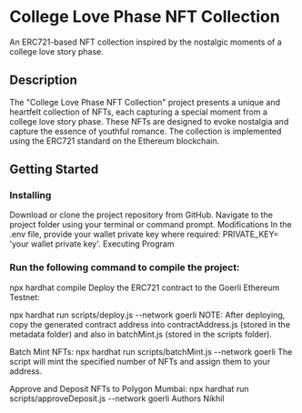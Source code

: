 # College Love Phase NFT Collection
An ERC721-based NFT collection inspired by the nostalgic moments of a college love story phase.

## Description
The "College Love Phase NFT Collection" project presents a unique and heartfelt collection of NFTs, each capturing a special moment from a college love story phase. These NFTs are designed to evoke nostalgia and capture the essence of youthful romance. The collection is implemented using the ERC721 standard on the Ethereum blockchain.

## Getting Started
### Installing
Download or clone the project repository from GitHub.
Navigate to the project folder using your terminal or command prompt.
Modifications
In the .env file, provide your wallet private key where required: PRIVATE_KEY= 'your wallet private key'.
Executing Program
### Run the following command to compile the project:

npx hardhat compile
Deploy the ERC721 contract to the Goerli Ethereum Testnet:

npx hardhat run scripts/deploy.js --network goerli
NOTE: After deploying, copy the generated contract address into contractAddress.js (stored in the metadata folder) and also in batchMint.js (stored in the scripts folder).

Batch Mint NFTs:
npx hardhat run scripts/batchMint.js --network goerli
The script will mint the specified number of NFTs and assign them to your address.

Approve and Deposit NFTs to Polygon Mumbai:
npx hardhat run scripts/approveDeposit.js --network goerli
Authors
Nikhil

